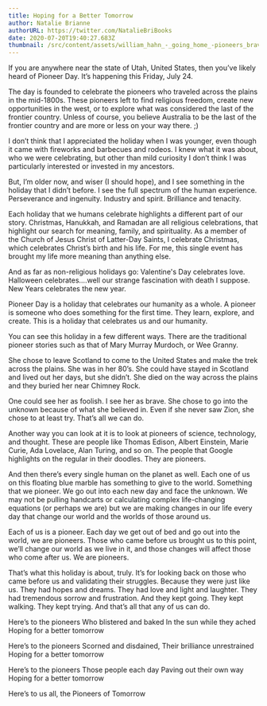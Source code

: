 ```yaml
---
title: Hoping for a Better Tomorrow
author: Natalie Brianne
authorURL: https://twitter.com/NatalieBriBooks
date: 2020-07-20T19:40:27.683Z
thumbnail: /src/content/assets/william_hahn_-_going_home_-pioneers_braving_a_storm-.jpg
---
```

If you are anywhere near the state of Utah, United States, then you’ve likely heard of Pioneer Day. It’s happening this Friday, July 24. 

The day is founded to celebrate the pioneers who traveled across the plains in the mid-1800s. These pioneers left to find religious freedom, create new opportunities in the west, or to explore what was considered the last of the frontier country. Unless of course, you believe Australia to be the last of the frontier country and are more or less on your way there. ;)

I don’t think that I appreciated the holiday when I was younger, even though it came with fireworks and barbecues and rodeos. I knew what it was about, who we were celebrating, but other than mild curiosity I don’t think I was particularly interested or invested in my ancestors. 

But, I’m older now, and wiser (I should hope), and I see something in the holiday that I didn’t before. I see the full spectrum of the human experience. Perseverance and ingenuity. Industry and spirit. Brilliance and tenacity. 

Each holiday that we humans celebrate highlights a different part of our story. Christmas, Hanukkah, and Ramadan are all religious celebrations, that highlight our search for meaning, family, and spirituality. As a member of the Church of Jesus Christ of Latter-Day Saints, I celebrate Christmas, which celebrates Christ’s birth and his life. For me, this single event has brought my life more meaning than anything else. 

And as far as non-religious holidays go: Valentine's Day celebrates love. Halloween celebrates….well our strange fascination with death I suppose. New Years celebrates the new year. 

Pioneer Day is a holiday that celebrates our humanity as a whole. A pioneer is someone who does something for the first time. They learn, explore, and create. This is a holiday that celebrates us and our humanity. 

You can see this holiday in a few different ways. There are the traditional pioneer stories such as that of Mary Murray Murdoch, or Wee Granny.

She chose to leave Scotland to come to the United States and make the trek across the plains. She was in her 80’s. She could have stayed in Scotland and lived out her days, but she didn’t. She died on the way across the plains and they buried her near Chimney Rock.

One could see her as foolish. I see her as brave. She chose to go into the unknown because of what she believed in. Even if she never saw Zion, she chose to at least try. That’s all we can do. 

Another way you can look at it is to look at pioneers of science, technology, and thought. These are people like Thomas Edison, Albert Einstein, Marie Curie, Ada Lovelace, Alan Turing, and so on. The people that Google highlights on the regular in their doodles. They are pioneers. 

And then there’s every single human on the planet as well. Each one of us on this floating blue marble has something to give to the world. Something that we pioneer. We go out into each new day and face the unknown. We may not be pulling handcarts or calculating complex life-changing equations (or perhaps we are) but we are making changes in our life every day that change our world and the worlds of those around us. 

Each of us is a pioneer. Each day we get out of bed and go out into the world, we are pioneers. Those who came before us brought us to this point, we’ll change our world as we live in it, and those changes will affect those who come after us. We are pioneers. 

That’s what this holiday is about, truly. It’s for looking back on those who came before us and validating their struggles. Because they were just like us. They had hopes and dreams. They had love and light and laughter. They had tremendous sorrow and frustration. And they kept going. They kept walking. They kept trying. And that’s all that any of us can do. 

Here’s to the pioneers
Who blistered and baked
In the sun while they ached
Hoping for a better tomorrow

Here’s to the pioneers
Scorned and disdained,
Their brilliance unrestrained 
Hoping for a better tomorrow 

Here’s to the pioneers
Those people each day
Paving out their own way
Hoping for a better tomorrow

Here’s to us all, the Pioneers of Tomorrow
